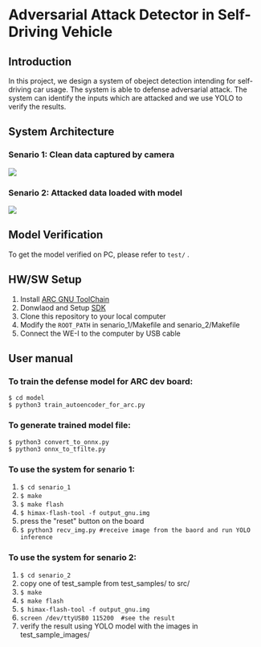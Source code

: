 # Adversarial Attack Detector in Self-Driving Vehicle

## Introduction
In this project, we design a system of obeject detection intending for self-driving car usage. The system is able to defense adversarial attack. The system can identify the inputs which are attacked and we use YOLO to verify the results.
## System Architecture
### Senario 1: Clean data captured by camera
![](https://i.imgur.com/sl9Xs3y.png)
### Senario 2: Attacked data loaded with model
![](https://i.imgur.com/wlCFlDb.png)

## Model Verification
To get the model verified on PC, please refer to `test/` .

## HW/SW Setup
1. Install [ARC GNU ToolChain](https://github.com/foss-for-synopsys-dwc-arc-processors/toolchain/releases)
2. Donwlaod and Setup [SDK](https://github.com/foss-for-synopsys-dwc-arc-processors/arc_contest) 
3. Clone this repository to your local computer
4. Modify the `ROOT_PATH` in senario_1/Makefile and senario_2/Makefile
5. Connect the WE-I to the computer by USB cable

## User manual
### To train the defense model for ARC dev board: 
```
$ cd model
$ python3 train_autoencoder_for_arc.py
```
### To generate trained model file:
```
$ python3 convert_to_onnx.py
$ python3 onnx_to_tfilte.py
```
### To use the system for senario 1:
1. `$ cd senario_1`
2. `$ make`
3. `$ make flash`
4. `$ himax-flash-tool -f output_gnu.img`
5. press the "reset" button on the board
6. `$ python3 recv_img.py #receive image from the baord and run YOLO inference`
### To use the system for senario 2:
1. `$ cd senario_2`
2. copy one of test_sample from test_samples/ to src/
3. `$ make`
4. `$ make flash`
5. `$ himax-flash-tool -f output_gnu.img`
6. `screen /dev/ttyUSB0 115200  #see the result`
7. verify the result using YOLO model with the images in test_sample_images/

